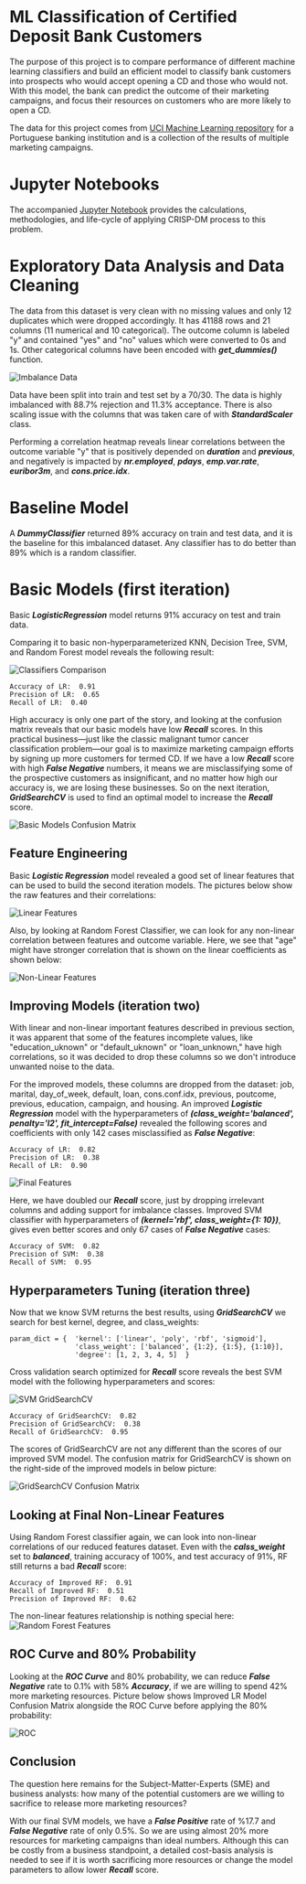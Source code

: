 # ML Classification of Certified Deposit Bank Customers
The purpose of this project is to compare performance of different machine learning classifiers and build an efficient model to classify bank customers into prospects who would accept opening a CD and those who would not. With this model, the bank can predict the outcome of their marketing campaigns, and focus their resources on customers who are more likely to open a CD.

The data for this project comes from [UCI Machine Learning repository](https://archive.ics.uci.edu/dataset/222/bank+marketing) for a  Portuguese banking institution and is a collection of the results of multiple marketing campaigns. 

# Jupyter Notebooks
The accompanied [Jupyter Notebook](prompt_III.ipynb) provides the calculations, methodologies, and life-cycle of applying CRISP-DM process to this problem.

# Exploratory Data Analysis and Data Cleaning
The data from this dataset is very clean with no missing values and only 12 duplicates which were dropped accordingly. It has 41188 rows and 21 columns (11 numerical and 10 categorical). The outcome column is labeled "y" and contained "yes" and "no" values which were converted to 0s and 1s. Other categorical columns have been encoded with ***get_dummies()*** function.

![Imbalance Data](images/p3_outcome_heatmap.png)

Data have been split into train and test set by a 70/30. The data is highly imbalanced with 88.7% rejection and 11.3% acceptance. There is also scaling issue with the columns that was taken care of with ***StandardScaler*** class.

Performing a correlation heatmap reveals linear correlations between the outcome variable "y" that is positively depended on ***duration*** and ***previous***, and negatively is impacted by ***nr.employed***, ***pdays***, ***emp.var.rate***, ***euribor3m***, and ***cons.price.idx***.

# Baseline Model
A ***DummyClassifier*** returned 89% accuracy on train and test data, and it is the baseline for this imbalanced dataset. Any classifier has to do better than 89% which is a random classifier.

# Basic Models (first iteration)
Basic ***LogisticRegression*** model returns 91% accuracy on test and train data. 

Comparing it to basic non-hyperparameterized KNN, Decision Tree, SVM, and Random Forest model reveals the following result:

![Classifiers Comparison](images/p3_classifier_compare.png)
```
Accuracy of LR:  0.91
Precision of LR:  0.65
Recall of LR:  0.40
```
High accuracy is only one part of the story, and looking at the confusion matrix reveals that our basic models have low ***Recall*** scores. In this practical business—just like the classic malignant tumor cancer classification problem—our goal is to maximize marketing campaign efforts by signing up more customers for termed CD. If we have a low ***Recall*** score with high ***False Negative*** numbers, it means we are misclassifying some of the prospective customers as insignificant, and no matter how high our accuracy is, we are losing these businesses. So on the next iteration, ***GridSearchCV*** is used to find an optimal model to increase the ***Recall*** score.

![Basic Models Confusion Matrix](images/p3_basic_cm.png)

## Feature Engineering
Basic ***Logistic Regression*** model revealed a good set of linear features that can be used to build the second iteration models. The pictures below show the raw features and their correlations:

![Linear Features](images/p3_linear_features.png)

Also, by looking at Random Forest Classifier, we can look for any non-linear correlation between features and outcome variable. Here, we see that "age" might have stronger correlation that is shown on the linear coefficients as shown below: 

![Non-Linear Features](images/p3_nonlinear_features.png)

## Improving Models (iteration two)

With linear and non-linear important features described in previous section, it was apparent that some of the features incomplete values, like "education_uknown" or "default_uknown" or "loan_unknown," have high correlations, so it was decided to drop these columns so we don't introduce unwanted noise to the data.

For the improved models, these columns are dropped from the dataset: job, marital, day_of_week, default, loan, cons.conf.idx, previous, poutcome, previous, education, campaign, and housing. An improved ***Logistic Regression*** model with the hyperparameters of ***(class_weight='balanced', penalty='l2', fit_intercept=False)*** revealed the following scores and coefficients with only 142 cases misclassified as ***False Negative***:
```
Accuracy of LR:  0.82
Precision of LR:  0.38
Recall of LR:  0.90
```
![Final Features](images/p3_final_features.png)

Here, we have doubled our ***Recall*** score, just by dropping irrelevant columns and adding support for imbalance classes. Improved SVM classifier with hyperparameters of ***(kernel='rbf', class_weight={1: 10})***, gives even better scores and only 67 cases of ***False Negative*** cases: 
```
Accuracy of SVM:  0.82
Precision of SVM:  0.38
Recall of SVM:  0.95
```
## Hyperparameters Tuning (iteration three)
Now that we know SVM returns the best results, using ***GridSearchCV*** we search for best kernel, degree, and class_weights:
```
param_dict = {  'kernel': ['linear', 'poly', 'rbf', 'sigmoid'],
                'class_weight': ['balanced', {1:2}, {1:5}, {1:10}],
                'degree': [1, 2, 3, 4, 5]  }
```

Cross validation search optimized for ***Recall*** score reveals the best SVM model with the following hyperparameters and scores:

![SVM GridSearchCV](images/p3_gridsearchcv.png)

```
Accuracy of GridSearchCV:  0.82
Precision of GridSearchCV:  0.38
Recall of GridSearchCV:  0.95
```

The scores of GridSearchCV are not any different than the scores of our improved SVM model. The confusion matrix for GridSearchCV is shown on the right-side of the improved models in below picture:

![GridSearchCV Confusion Matrix](images/p3_final_cm.png)

## Looking at Final Non-Linear Features
Using Random Forest classifier again, we can look into non-linear correlations of our reduced features dataset. Even with the ***calss_weight*** set to ***balanced***, training accuracy of 100%, and test accuracy of 91%, RF still returns a bad ***Recall*** score:
```
Accuracy of Improved RF:  0.91
Recall of Improved RF:  0.51
Precision of Improved RF:  0.62
```

The non-linear features relationship is nothing special here:
![Random Forest Features](images/p3_final_nl_features.png)

## ROC Curve and 80% Probability
Looking at the ***ROC Curve*** and 80% probability, we can reduce ***False Negative*** rate to 0.1% with 58% ***Accuracy***, if we are willing to spend 42% more marketing resources. Picture below shows Improved LR Model Confusion Matrix alongside the ROC Curve before applying the 80% probability:

![ROC](images/p3_roc.png)

## Conclusion
The question here remains for the Subject-Matter-Experts (SME) and business analysts: how many of the potential customers are we willing to sacrifice to release more marketing resources?

With our final SVM models, we have a ***False Positive*** rate of %17.7 and ***False Negative*** rate of only 0.5%. So we are using almost 20% more resources for marketing campaigns than ideal numbers. Although this can be costly from a business standpoint, a detailed cost-basis analysis is needed to see if it is worth sacrificing more resources or change the model parameters to allow lower ***Recall*** score.
